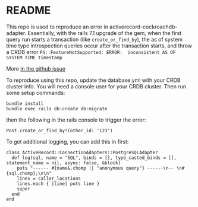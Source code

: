 # README

This repo is used to reproduce an error in activerecord-cockroachdb-adapter. Essentially, with the rails 7.1 upgrade
of the gem, when the first query run starts a transaction (like `create_or_find_by`), the as of system time type introspection
queries occur after the transaction starts, and throw a CRDB error `PG::FeatureNotSupported: ERROR:  inconsistent AS OF SYSTEM TIME timestamp`

More [in the github issue](https://github.com/cockroachdb/activerecord-cockroachdb-adapter/issues/320)

To reproduce using this repo, update the database.yml with your CRDB cluster info. You will need a console user for your CRDB cluster.
Then run some setup commands:

```
bundle install
bundle exec rails db:create db:migrate
```

then the following in the rails console to trigger the error:

```
Post.create_or_find_by!(other_id: '123')
```

To get additional logging, you can add this in first:

```
class ActiveRecord::ConnectionAdapters::PostgreSQLAdapter
  def log(sql, name = "SQL", binds = [], type_casted_binds = [], statement_name = nil, async: false, &block)
    puts "------ #{name&.chomp || "anonymous query"} ------\n-- \n#{sql.chomp};\n\n"
    lines = caller_locations
    lines.each { |line| puts line }
    super
  end
end
```

